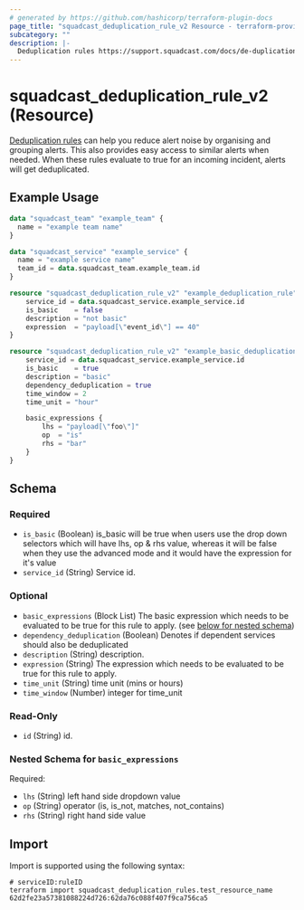 ```yaml
---
# generated by https://github.com/hashicorp/terraform-plugin-docs
page_title: "squadcast_deduplication_rule_v2 Resource - terraform-provider-squadcast"
subcategory: ""
description: |-
  Deduplication rules https://support.squadcast.com/docs/de-duplication-rules can help you reduce alert noise by organising and grouping alerts. This also provides easy access to similar alerts when needed. When these rules evaluate to true for an incoming incident, alerts will get deduplicated.
---
```


# squadcast_deduplication_rule_v2 (Resource)

[Deduplication rules](https://support.squadcast.com/docs/de-duplication-rules) can help you reduce alert noise by organising and grouping alerts. This also provides easy access to similar alerts when needed. When these rules evaluate to true for an incoming incident, alerts will get deduplicated.

## Example Usage

```terraform
data "squadcast_team" "example_team" {
  name = "example team name"
}

data "squadcast_service" "example_service" {
  name = "example service name"
  team_id = data.squadcast_team.example_team.id
}

resource "squadcast_deduplication_rule_v2" "example_deduplication_rule" {
    service_id = data.squadcast_service.example_service.id
    is_basic    = false
    description = "not basic"
    expression  = "payload[\"event_id\"] == 40"
}

resource "squadcast_deduplication_rule_v2" "example_basic_deduplication_rule" {
    service_id = data.squadcast_service.example_service.id
    is_basic    = true
    description = "basic"
    dependency_deduplication = true
    time_window = 2
    time_unit = "hour"

    basic_expressions {
        lhs = "payload[\"foo\"]"
        op  = "is"
        rhs = "bar"
    }
}
```

<!-- schema generated by tfplugindocs -->
## Schema

### Required

- `is_basic` (Boolean) is_basic will be true when users use the drop down selectors which will have lhs, op & rhs value, whereas it will be false when they use the advanced mode and it would have the expression for it's value
- `service_id` (String) Service id.

### Optional

- `basic_expressions` (Block List) The basic expression which needs to be evaluated to be true for this rule to apply. (see [below for nested schema](#nestedblock--basic_expressions))
- `dependency_deduplication` (Boolean) Denotes if dependent services should also be deduplicated
- `description` (String) description.
- `expression` (String) The expression which needs to be evaluated to be true for this rule to apply.
- `time_unit` (String) time unit (mins or hours)
- `time_window` (Number) integer for time_unit

### Read-Only

- `id` (String) id.

<a id="nestedblock--basic_expressions"></a>
### Nested Schema for `basic_expressions`

Required:

- `lhs` (String) left hand side dropdown value
- `op` (String) operator (is, is_not, matches, not_contains)
- `rhs` (String) right hand side value

## Import

Import is supported using the following syntax:

```shell
# serviceID:ruleID
terraform import squadcast_deduplication_rules.test_resource_name 62d2fe23a57381088224d726:62da76c088f407f9ca756ca5
```
